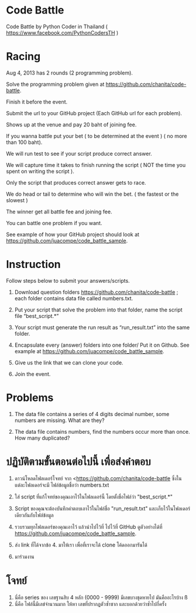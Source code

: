 Code Battle
===========

Code Battle by Python Coder in Thailand ( https://www.facebook.com/PythonCodersTH )

Racing
=======
Aug 4, 2013 has 2 rounds (2 programming problem).

Solve the programming problem given at https://github.com/chanita/code-battle.

Finish it before the event.

Submit the url to your GitHub project (Each GitHub url for each problem).

Shows up at the venue and pay 20 baht of joining fee.

If you wanna battle put your bet ( to be determined at the event ) ( no more than 100 baht).

We will run test to see if your script produce correct answer.

We will capture time it takes to finish running the script ( NOT the time you spent on writing the script ).

Only the script that produces correct answer gets to race.

We do head or tail to determine who will win the bet. ( the fastest or the slowest )

The winner get all battle fee and joining fee.

You can battle one problem if you want.

See example of how your GitHub project should look at https://github.com/juacompe/code_battle_sample.



Instruction
=============

Follow steps below to submit your answers/scripts.

1. Download question folders https://github.com/chanita/code-battle  ; each folder contains data file called numbers.txt.

2. Put your script that solve the problem into that folder, name the script file “best_script.*”

3. Your script must generate the run result as “run_result.txt” into the same folder.

4. Encapsulate every (answer) folders into one folder/ Put it on Github. See example at https://github.com/juacompe/code_battle_sample.

5. Give us the link that we can clone your code.

6. Join the event.


Problems
===========

1. The data file contains a series of 4 digits decimal number, some numbers are missing. What are they?

2. The data file contains numbers, find the numbers occur more than once. How many duplicated?


ปฏิบัติตามขั้นตอนต่อไปนี้ เพื่อส่งคำตอบ
=============================

1. ดาวน์โหลดโฟลเดอร์โจทย์ จาก <https://github.com/chanita/code-battle ซึ่งในแต่ละโฟลเดอร์จะมี ไฟล์ข้อมูลชื่อว่า numbers.txt

2. ใส่ script ที่แก้โจทย์ของคุณเอาไว้ในโฟลเดอร์นี้ โดยตั้งชื่อไฟล์ว่า "best_script.*"

3. Script ของคุณจะต้องบันทึกคำตอบเอาไว้ในไฟล์ชื่อ "run_result.txt" และเก็บไว้ในโฟลเดอร์เดียวกันกับไฟล์ข้อมูล

4. รวบรวมทุกโฟลเดอร์ของคุณเอาไว้ แล้วนำไปไว้ที่ ไปไว้ที่ GitHub ดูตัวอย่างได้ที่ https://github.com/juacompe/code_battle_sample.

5. ส่ง link ที่ได้จากข้อ 4. มาให้เรา เพื่อที่เราจะได้ clone โค้ดออกมารันได้

6. มาร่วมงาน


โจทย์
======

1. นี่คือ series ของ เลขฐานสิบ 4 หลัก (0000 - 9999) มีเลขบางชุดหายไป มันคืออะไรบ้าง
ß
2. นี่คือ ไฟล์นี้มีเลข่จำนวนมาก ให้หา เลขที่ปรากฏตัวซ้ำซาก และบอกด้วยว่าซ้ำไปกี่ครั้ง





